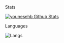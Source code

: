 Stats

[![younesehb Github Stats](https://github-readme-stats.vercel.app/api?username=younesehb&theme=radical&count_private=true&include_all_commits=true&title_color=fff&text_color=fff&show_icons=true&icon_color=ffff)](https://github.com/younesehb/github-readme-stats)


Languages

![Langs](https://github-readme-stats.vercel.app/api/top-langs/?username=younesehb&langs_count=10&exlude_repo=dap&theme=gruvbox)
